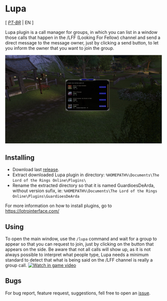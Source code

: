# Lupa

[ *[PT-BR](./README.md)* | EN ]

Lupa plugin is a call manager for groups, in which you can list in a window those calls that happen in the /LFF (Looking For Fellow) channel and send a direct message to the message owner, just by clicking a send button, to let you inform the owner that you want to join the group.

![Screenshot](./ScreenShot.jpg?raw=true)

## Installing
- Download last [release](https://github.com/joaoneto/GuardioesDeArda/releases).
- Extract downloaded Lupa plugin in directory: `%HOMEPATH%\Documents\The Lord of the Rings Online\Plugins\`
- Rename the extracted directory so that it is named GuardioesDeArda, without version sufix, ie: `%HOMEPATH%\Documents\The Lord of the Rings Online\Plugins\GuardioesDeArda`

For more information on how to install plugins, go to https://lotrointerface.com/

## Using
To open the main window, use the `/lupa` command and wait for a group to appear so that you can request to join, just by clicking on the button that appears on the side.
Be aware that not all calls will show up, as it is not always possible to interpret what people type, Lupa needs a minimum standard to detect that what is being said on the /LFF channel is really a group call.
[![Watch in game video](https://img.youtube.com/vi/2rIchFnULkg/0.jpg)](https://www.youtube.com/watch?v=2rIchFnULkg)

## Bugs
For bug report, feature request, suggestions, fell free to open an [issue](https://github.com/joaoneto/GuardioesDeArda/issues).
